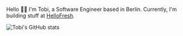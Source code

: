 Hello 👋🏾  I'm Tobi, a Software Engineer based in Berlin. Currently, I'm building stuff at [HelloFresh](https://www.hellofreshgroup.com/en/).

![Tobi's GitHub stats](https://github-readme-stats.vercel.app/api?username=beverlyRoadGoose)
